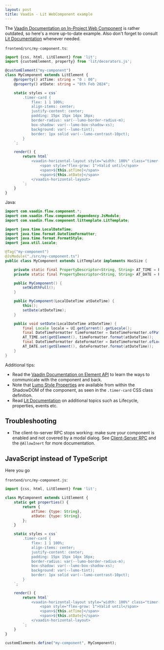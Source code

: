 ```yaml
---
layout: post
title: Vaadin - Lit WebComponent example
---
```


The [Vaadin Documentation on In-Project Web Component](https://vaadin.com/docs/latest/create-ui/web-components/an-in-project-web-component)
is rather outdated, so here's a more up-to-date example. Also don't forget to consult [Lit Documentation](https://lit.dev/docs/)
whenever needed.

`frontend/src/my-component.ts`:
```typescript
import {css, html, LitElement} from 'lit';
import {customElement, property} from 'lit/decorators.js';

@customElement("my-component")
class MyComponent extends LitElement {
	@property() atTime: string = "0 : 00";
	@property() atDate: string = "8th Feb 2024";

	static styles = css`
		.timer-card {
			flex: 1 1 100%;
			align-items: center;
			justify-content: center;
			padding: 15px 15px 14px 16px;
			border-radius: var(--lumo-border-radius-m);
			box-shadow: var(--lumo-box-shadow-xs);
			background: var(--lumo-tint);
			border: 1px solid var(--lumo-contrast-10pct);
		}
	`;

	render() {
		return html`
			<vaadin-horizontal-layout style="width: 100%" class="timer-card" theme="spacing">
				<span style="flex-grow: 1">Valid until</span>
				<span>${this.atTime}</span>
				<span>${this.atDate}</span>
			</vaadin-horizontal-layout>
		`;
	}
}
```

Java:
```java
import com.vaadin.flow.component.*;
import com.vaadin.flow.component.dependency.JsModule;
import com.vaadin.flow.component.littemplate.LitTemplate;

import java.time.LocalDateTime;
import java.time.format.DateTimeFormatter;
import java.time.format.FormatStyle;
import java.util.Locale;

@Tag("my-component")
@JsModule("./src/my-component.ts")
public class MyComponent extends LitTemplate implements HasSize {

	private static final PropertyDescriptor<String, String> AT_TIME = PropertyDescriptors.propertyWithDefault("atTime", "0 : 00");
	private static final PropertyDescriptor<String, String> AT_DATE = PropertyDescriptors.propertyWithDefault("atDate", "");

	public MyComponent() {
		setWidthFull();
	}

	public MyComponent(LocalDateTime atDateTime) {
		this();
		setDate(atDateTime);
	}

	public void setDate(LocalDateTime atDateTime) {
		final Locale locale = UI.getCurrent().getLocale();
		final DateTimeFormatter timeFormatter = DateTimeFormatter.ofPattern("H : mm", locale);
		AT_TIME.set(getElement(), timeFormatter.format(atDateTime));
		final DateTimeFormatter dateFormatter = DateTimeFormatter.ofLocalizedDate(FormatStyle.MEDIUM).withLocale(locale);
		AT_DATE.set(getElement(), dateFormatter.format(atDateTime));
	}
}
```

Additional tips:

* Read the [Vaadin Documentation on Element API](https://vaadin.com/docs/latest/create-ui/element-api) to learn the ways to communicate with the component and back.
* Note that [Lumo Style Properties](https://vaadin.com/docs/latest/styling/lumo/lumo-style-properties) are available from within the ShadowDOM
  of the component, as seen in the `.timer-card` CSS class definition.
* Read [Lit Documentation](https://lit.dev/docs/) on additional topics such as Lifecycle, properties, events etc.

## Troubleshooting

* The client-to-server RPC stops working: make sure your component is enabled and not covered by a modal dialog. See [Client-Server RPC](https://vaadin.com/docs/latest/create-ui/element-api/client-server-rpc)
  and the `@AllowInert` for more documentation.

## JavaScript instead of TypeScript

Here you go

`frontend/src/my-component.js`:
```javascript
import {css, html, LitElement} from 'lit';

class MyComponent extends LitElement {
    static get properties() {
        return {
            atTime: {type: String},
            atDate: {type: String},
        };
    }

    static styles = css`
		.timer-card {
			flex: 1 1 100%;
			align-items: center;
			justify-content: center;
			padding: 15px 15px 14px 16px;
			border-radius: var(--lumo-border-radius-m);
			box-shadow: var(--lumo-box-shadow-xs);
			background: var(--lumo-tint);
			border: 1px solid var(--lumo-contrast-10pct);
		}
	`;

    render() {
        return html`
			<vaadin-horizontal-layout style="width: 100%" class="timer-card" theme="spacing">
				<span style="flex-grow: 1">Valid until</span>
				<span>${this.atTime}</span>
				<span>${this.atDate}</span>
			</vaadin-horizontal-layout>
		`;
    }
}

customElements.define("my-component", MyComponent);
```
